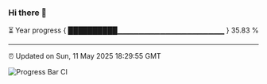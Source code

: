 ### Hi there 👋

⏳ Year progress { ██████████▁▁▁▁▁▁▁▁▁▁▁▁▁▁▁▁▁▁▁▁ } 35.83 %

---

⏰ Updated on Sun, 11 May 2025 18:29:55 GMT

![Progress Bar CI](https://github.com/ZhaoGui/ZhaoGui/workflows/Progress%20Bar%20CI/badge.svg)

